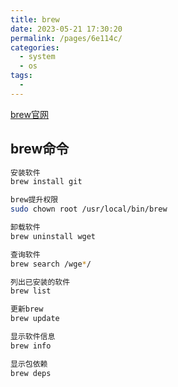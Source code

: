 ```yaml
---
title: brew
date: 2023-05-21 17:30:20
permalink: /pages/6e114c/
categories:
  - system
  - os
tags:
  - 
---
```



[brew官网](https://brew.sh/index_zh-cn.html)
## brew命令
```bash
安装软件
brew install git

brew提升权限
sudo chown root /usr/local/bin/brew

卸载软件
brew uninstall wget

查询软件
brew search /wge*/

列出已安装的软件
brew list

更新brew
brew update

显示软件信息
brew info

显示包依赖
brew deps
```

